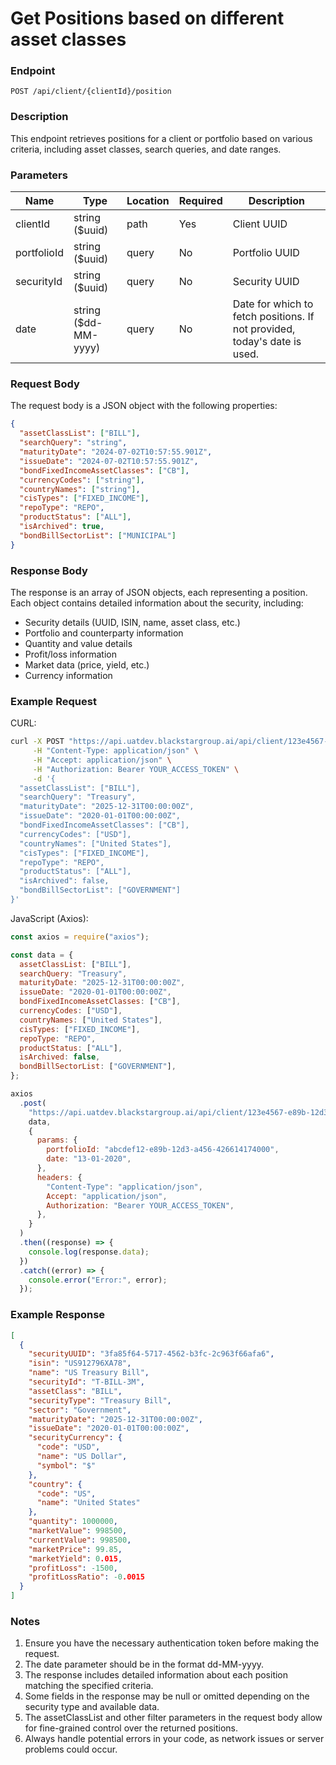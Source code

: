 # Get Positions based on different asset classes

### Endpoint

`POST /api/client/{clientId}/position`

### Description

This endpoint retrieves positions for a client or portfolio based on various criteria, including asset classes, search queries, and date ranges.

### Parameters

| Name        | Type                 | Location | Required | Description                                                               |
| ----------- | -------------------- | -------- | -------- | ------------------------------------------------------------------------- |
| clientId    | string ($uuid)       | path     | Yes      | Client UUID                                                               |
| portfolioId | string ($uuid)       | query    | No       | Portfolio UUID                                                            |
| securityId  | string ($uuid)       | query    | No       | Security UUID                                                             |
| date        | string ($dd-MM-yyyy) | query    | No       | Date for which to fetch positions. If not provided, today's date is used. |

### Request Body

The request body is a JSON object with the following properties:

```json
{
  "assetClassList": ["BILL"],
  "searchQuery": "string",
  "maturityDate": "2024-07-02T10:57:55.901Z",
  "issueDate": "2024-07-02T10:57:55.901Z",
  "bondFixedIncomeAssetClasses": ["CB"],
  "currencyCodes": ["string"],
  "countryNames": ["string"],
  "cisTypes": ["FIXED_INCOME"],
  "repoType": "REPO",
  "productStatus": ["ALL"],
  "isArchived": true,
  "bondBillSectorList": ["MUNICIPAL"]
}
```

### Response Body

The response is an array of JSON objects, each representing a position. Each object contains detailed information about the security, including:

- Security details (UUID, ISIN, name, asset class, etc.)
- Portfolio and counterparty information
- Quantity and value details
- Profit/loss information
- Market data (price, yield, etc.)
- Currency information

### Example Request

CURL:

```bash
curl -X POST "https://api.uatdev.blackstargroup.ai/api/client/123e4567-e89b-12d3-a456-426614174000/position?portfolioId=abcdef12-e89b-12d3-a456-426614174000&date=13-01-2020" \
     -H "Content-Type: application/json" \
     -H "Accept: application/json" \
     -H "Authorization: Bearer YOUR_ACCESS_TOKEN" \
     -d '{
  "assetClassList": ["BILL"],
  "searchQuery": "Treasury",
  "maturityDate": "2025-12-31T00:00:00Z",
  "issueDate": "2020-01-01T00:00:00Z",
  "bondFixedIncomeAssetClasses": ["CB"],
  "currencyCodes": ["USD"],
  "countryNames": ["United States"],
  "cisTypes": ["FIXED_INCOME"],
  "repoType": "REPO",
  "productStatus": ["ALL"],
  "isArchived": false,
  "bondBillSectorList": ["GOVERNMENT"]
}'
```

JavaScript (Axios):

```javascript
const axios = require("axios");

const data = {
  assetClassList: ["BILL"],
  searchQuery: "Treasury",
  maturityDate: "2025-12-31T00:00:00Z",
  issueDate: "2020-01-01T00:00:00Z",
  bondFixedIncomeAssetClasses: ["CB"],
  currencyCodes: ["USD"],
  countryNames: ["United States"],
  cisTypes: ["FIXED_INCOME"],
  repoType: "REPO",
  productStatus: ["ALL"],
  isArchived: false,
  bondBillSectorList: ["GOVERNMENT"],
};

axios
  .post(
    "https://api.uatdev.blackstargroup.ai/api/client/123e4567-e89b-12d3-a456-426614174000/position",
    data,
    {
      params: {
        portfolioId: "abcdef12-e89b-12d3-a456-426614174000",
        date: "13-01-2020",
      },
      headers: {
        "Content-Type": "application/json",
        Accept: "application/json",
        Authorization: "Bearer YOUR_ACCESS_TOKEN",
      },
    }
  )
  .then((response) => {
    console.log(response.data);
  })
  .catch((error) => {
    console.error("Error:", error);
  });
```

### Example Response

```json
[
  {
    "securityUUID": "3fa85f64-5717-4562-b3fc-2c963f66afa6",
    "isin": "US912796XA78",
    "name": "US Treasury Bill",
    "securityId": "T-BILL-3M",
    "assetClass": "BILL",
    "securityType": "Treasury Bill",
    "sector": "Government",
    "maturityDate": "2025-12-31T00:00:00Z",
    "issueDate": "2020-01-01T00:00:00Z",
    "securityCurrency": {
      "code": "USD",
      "name": "US Dollar",
      "symbol": "$"
    },
    "country": {
      "code": "US",
      "name": "United States"
    },
    "quantity": 1000000,
    "marketValue": 998500,
    "currentValue": 998500,
    "marketPrice": 99.85,
    "marketYield": 0.015,
    "profitLoss": -1500,
    "profitLossRatio": -0.0015
  }
]
```

### Notes

1. Ensure you have the necessary authentication token before making the request.
2. The date parameter should be in the format dd-MM-yyyy.
3. The response includes detailed information about each position matching the specified criteria.
4. Some fields in the response may be null or omitted depending on the security type and available data.
5. The assetClassList and other filter parameters in the request body allow for fine-grained control over the returned positions.
6. Always handle potential errors in your code, as network issues or server problems could occur.
